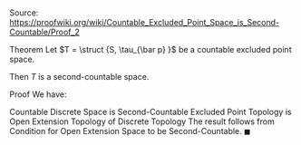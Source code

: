 # 

Source: https://proofwiki.org/wiki/Countable_Excluded_Point_Space_is_Second-Countable/Proof_2

Theorem
Let $T = \struct {S, \tau_{\bar p} }$ be a countable excluded point space.

Then $T$ is a second-countable space.


Proof
We have:

Countable Discrete Space is Second-Countable
Excluded Point Topology is Open Extension Topology of Discrete Topology
The result follows from Condition for Open Extension Space to be Second-Countable.
$\blacksquare$





